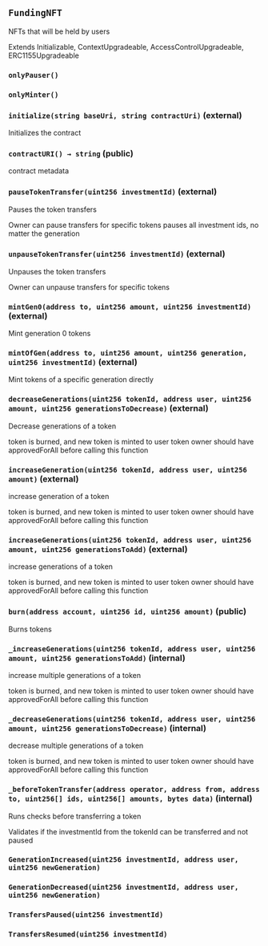 ## `FundingNFT`

NFTs that will be held by users


Extends Initializable, ContextUpgradeable, AccessControlUpgradeable, ERC1155Upgradeable

### `onlyPauser()`





### `onlyMinter()`






### `initialize(string baseUri, string contractUri)` (external)


Initializes the contract




### `contractURI() → string` (public)

contract metadata




### `pauseTokenTransfer(uint256 investmentId)` (external)

Pauses the token transfers


Owner can pause transfers for specific tokens
pauses all investment ids, no matter the generation



### `unpauseTokenTransfer(uint256 investmentId)` (external)

Unpauses the token transfers


Owner can unpause transfers for specific tokens


### `mintGen0(address to, uint256 amount, uint256 investmentId)` (external)

Mint generation 0 tokens




### `mintOfGen(address to, uint256 amount, uint256 generation, uint256 investmentId)` (external)

Mint tokens of a specific generation directly




### `decreaseGenerations(uint256 tokenId, address user, uint256 amount, uint256 generationsToDecrease)` (external)

Decrease generations of a token


token is burned, and new token is minted to user
token owner should have approvedForAll before calling this function


### `increaseGeneration(uint256 tokenId, address user, uint256 amount)` (external)

increase generation of a token


token is burned, and new token is minted to user
token owner should have approvedForAll before calling this function


### `increaseGenerations(uint256 tokenId, address user, uint256 amount, uint256 generationsToAdd)` (external)

increase generations of a token


token is burned, and new token is minted to user
token owner should have approvedForAll before calling this function


### `burn(address account, uint256 id, uint256 amount)` (public)

Burns tokens




### `_increaseGenerations(uint256 tokenId, address user, uint256 amount, uint256 generationsToAdd)` (internal)

increase multiple generations of a token


token is burned, and new token is minted to user
token owner should have approvedForAll before calling this function


### `_decreaseGenerations(uint256 tokenId, address user, uint256 amount, uint256 generationsToDecrease)` (internal)

decrease multiple generations of a token


token is burned, and new token is minted to user
token owner should have approvedForAll before calling this function


### `_beforeTokenTransfer(address operator, address from, address to, uint256[] ids, uint256[] amounts, bytes data)` (internal)

Runs checks before transferring a token


Validates if the investmentId from the tokenId can be transferred and not paused



### `GenerationIncreased(uint256 investmentId, address user, uint256 newGeneration)`





### `GenerationDecreased(uint256 investmentId, address user, uint256 newGeneration)`





### `TransfersPaused(uint256 investmentId)`





### `TransfersResumed(uint256 investmentId)`





